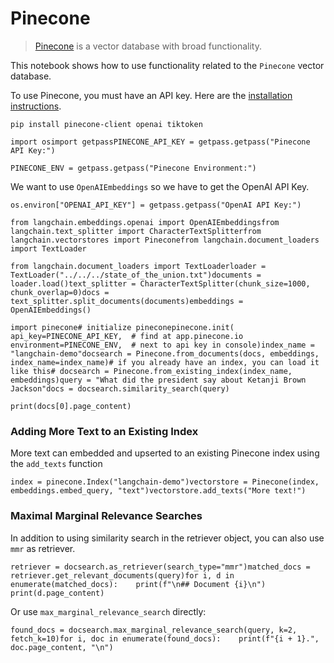 Pinecone
========

> [Pinecone](https://docs.pinecone.io/docs/overview) is a vector database with broad functionality.

This notebook shows how to use functionality related to the `Pinecone` vector database.

To use Pinecone, you must have an API key. Here are the [installation instructions](https://docs.pinecone.io/docs/quickstart).

    pip install pinecone-client openai tiktoken

    import osimport getpassPINECONE_API_KEY = getpass.getpass("Pinecone API Key:")

    PINECONE_ENV = getpass.getpass("Pinecone Environment:")

We want to use `OpenAIEmbeddings` so we have to get the OpenAI API Key.

    os.environ["OPENAI_API_KEY"] = getpass.getpass("OpenAI API Key:")

    from langchain.embeddings.openai import OpenAIEmbeddingsfrom langchain.text_splitter import CharacterTextSplitterfrom langchain.vectorstores import Pineconefrom langchain.document_loaders import TextLoader

    from langchain.document_loaders import TextLoaderloader = TextLoader("../../../state_of_the_union.txt")documents = loader.load()text_splitter = CharacterTextSplitter(chunk_size=1000, chunk_overlap=0)docs = text_splitter.split_documents(documents)embeddings = OpenAIEmbeddings()

    import pinecone# initialize pineconepinecone.init(    api_key=PINECONE_API_KEY,  # find at app.pinecone.io    environment=PINECONE_ENV,  # next to api key in console)index_name = "langchain-demo"docsearch = Pinecone.from_documents(docs, embeddings, index_name=index_name)# if you already have an index, you can load it like this# docsearch = Pinecone.from_existing_index(index_name, embeddings)query = "What did the president say about Ketanji Brown Jackson"docs = docsearch.similarity_search(query)

    print(docs[0].page_content)

### Adding More Text to an Existing Index[​](#adding-more-text-to-an-existing-index "Direct link to Adding More Text to an Existing Index")

More text can embedded and upserted to an existing Pinecone index using the `add_texts` function

    index = pinecone.Index("langchain-demo")vectorstore = Pinecone(index, embeddings.embed_query, "text")vectorstore.add_texts("More text!")

### Maximal Marginal Relevance Searches[​](#maximal-marginal-relevance-searches "Direct link to Maximal Marginal Relevance Searches")

In addition to using similarity search in the retriever object, you can also use `mmr` as retriever.

    retriever = docsearch.as_retriever(search_type="mmr")matched_docs = retriever.get_relevant_documents(query)for i, d in enumerate(matched_docs):    print(f"\n## Document {i}\n")    print(d.page_content)

Or use `max_marginal_relevance_search` directly:

    found_docs = docsearch.max_marginal_relevance_search(query, k=2, fetch_k=10)for i, doc in enumerate(found_docs):    print(f"{i + 1}.", doc.page_content, "\n")